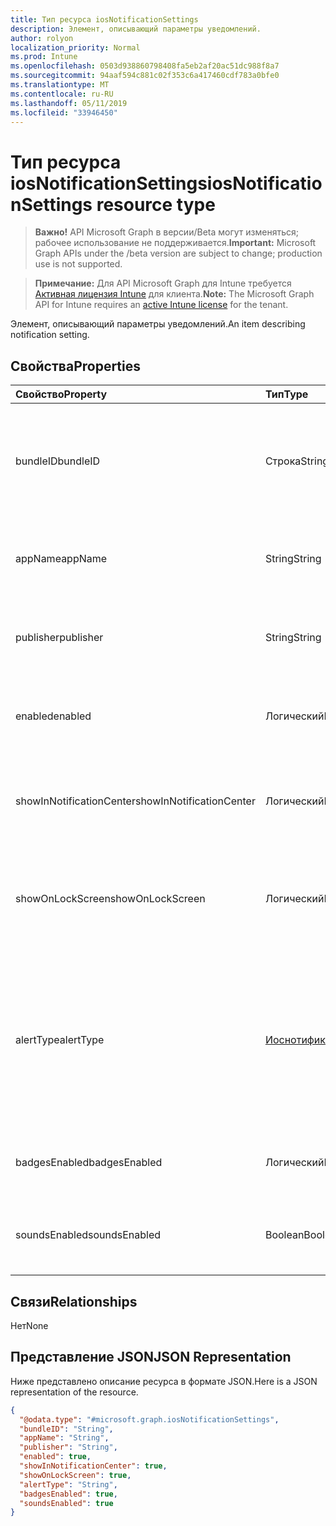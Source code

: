 ```yaml
---
title: Тип ресурса iosNotificationSettings
description: Элемент, описывающий параметры уведомлений.
author: rolyon
localization_priority: Normal
ms.prod: Intune
ms.openlocfilehash: 0503d938860798408fa5eb2af20ac51dc988f8a7
ms.sourcegitcommit: 94aaf594c881c02f353c6a417460cdf783a0bfe0
ms.translationtype: MT
ms.contentlocale: ru-RU
ms.lasthandoff: 05/11/2019
ms.locfileid: "33946450"
---
```

# <a name="iosnotificationsettings-resource-type"></a><span data-ttu-id="1a73c-103">Тип ресурса iosNotificationSettings</span><span class="sxs-lookup"><span data-stu-id="1a73c-103">iosNotificationSettings resource type</span></span>

> <span data-ttu-id="1a73c-104">**Важно!** API Microsoft Graph в версии/Beta могут изменяться; рабочее использование не поддерживается.</span><span class="sxs-lookup"><span data-stu-id="1a73c-104">**Important:** Microsoft Graph APIs under the /beta version are subject to change; production use is not supported.</span></span>

> <span data-ttu-id="1a73c-105">**Примечание:** Для API Microsoft Graph для Intune требуется [Активная лицензия Intune](https://go.microsoft.com/fwlink/?linkid=839381) для клиента.</span><span class="sxs-lookup"><span data-stu-id="1a73c-105">**Note:** The Microsoft Graph API for Intune requires an [active Intune license](https://go.microsoft.com/fwlink/?linkid=839381) for the tenant.</span></span>

<span data-ttu-id="1a73c-106">Элемент, описывающий параметры уведомлений.</span><span class="sxs-lookup"><span data-stu-id="1a73c-106">An item describing notification setting.</span></span>

## <a name="properties"></a><span data-ttu-id="1a73c-107">Свойства</span><span class="sxs-lookup"><span data-stu-id="1a73c-107">Properties</span></span>
|<span data-ttu-id="1a73c-108">Свойство</span><span class="sxs-lookup"><span data-stu-id="1a73c-108">Property</span></span>|<span data-ttu-id="1a73c-109">Тип</span><span class="sxs-lookup"><span data-stu-id="1a73c-109">Type</span></span>|<span data-ttu-id="1a73c-110">Описание</span><span class="sxs-lookup"><span data-stu-id="1a73c-110">Description</span></span>|
|:---|:---|:---|
|<span data-ttu-id="1a73c-111">bundleID</span><span class="sxs-lookup"><span data-stu-id="1a73c-111">bundleID</span></span>|<span data-ttu-id="1a73c-112">Строка</span><span class="sxs-lookup"><span data-stu-id="1a73c-112">String</span></span>|<span data-ttu-id="1a73c-113">Идентификатор пакета для приложения, к которому необходимо применить эти параметры уведомлений.</span><span class="sxs-lookup"><span data-stu-id="1a73c-113">Bundle id of app to which to apply these notification settings.</span></span>|
|<span data-ttu-id="1a73c-114">appName</span><span class="sxs-lookup"><span data-stu-id="1a73c-114">appName</span></span>|<span data-ttu-id="1a73c-115">String</span><span class="sxs-lookup"><span data-stu-id="1a73c-115">String</span></span>|<span data-ttu-id="1a73c-116">Имя приложения, которое нужно связать со свойством bundleID.</span><span class="sxs-lookup"><span data-stu-id="1a73c-116">Application name to be associated with the bundleID.</span></span>|
|<span data-ttu-id="1a73c-117">publisher</span><span class="sxs-lookup"><span data-stu-id="1a73c-117">publisher</span></span>|<span data-ttu-id="1a73c-118">String</span><span class="sxs-lookup"><span data-stu-id="1a73c-118">String</span></span>|<span data-ttu-id="1a73c-119">Издатель, которого нужно связать со свойством bundleID.</span><span class="sxs-lookup"><span data-stu-id="1a73c-119">Publisher to be associated with the bundleID.</span></span>|
|<span data-ttu-id="1a73c-120">enabled</span><span class="sxs-lookup"><span data-stu-id="1a73c-120">enabled</span></span>|<span data-ttu-id="1a73c-121">Логический</span><span class="sxs-lookup"><span data-stu-id="1a73c-121">Boolean</span></span>|<span data-ttu-id="1a73c-122">Указывает, разрешены ли уведомления для этого приложения.</span><span class="sxs-lookup"><span data-stu-id="1a73c-122">Indicates whether notifications are allowed for this app.</span></span>|
|<span data-ttu-id="1a73c-123">showInNotificationCenter</span><span class="sxs-lookup"><span data-stu-id="1a73c-123">showInNotificationCenter</span></span>|<span data-ttu-id="1a73c-124">Логический</span><span class="sxs-lookup"><span data-stu-id="1a73c-124">Boolean</span></span>|<span data-ttu-id="1a73c-125">Указывает, можно ли отображать уведомления в центре уведомлений.</span><span class="sxs-lookup"><span data-stu-id="1a73c-125">Indicates whether notifications can be shown in notification center.</span></span>|
|<span data-ttu-id="1a73c-126">showOnLockScreen</span><span class="sxs-lookup"><span data-stu-id="1a73c-126">showOnLockScreen</span></span>|<span data-ttu-id="1a73c-127">Логический</span><span class="sxs-lookup"><span data-stu-id="1a73c-127">Boolean</span></span>|<span data-ttu-id="1a73c-128">Указывает, можно ли отображать уведомления на экране блокировки.</span><span class="sxs-lookup"><span data-stu-id="1a73c-128">Indicates whether notifications can be shown on the lock screen.</span></span>|
|<span data-ttu-id="1a73c-129">alertType</span><span class="sxs-lookup"><span data-stu-id="1a73c-129">alertType</span></span>|[<span data-ttu-id="1a73c-130">Иоснотификатионалерттипе</span><span class="sxs-lookup"><span data-stu-id="1a73c-130">iosNotificationAlertType</span></span>](../resources/intune-deviceconfig-iosnotificationalerttype.md)|<span data-ttu-id="1a73c-131">Определяет тип оповещения для уведомлений, связанных с этим приложением.</span><span class="sxs-lookup"><span data-stu-id="1a73c-131">Indicates the type of alert for notifications for this app.</span></span> <span data-ttu-id="1a73c-132">Возможные значения: `deviceDefault`, `banner`, `modal`, `none`.</span><span class="sxs-lookup"><span data-stu-id="1a73c-132">Possible values are: `deviceDefault`, `banner`, `modal`, `none`.</span></span>|
|<span data-ttu-id="1a73c-133">badgesEnabled</span><span class="sxs-lookup"><span data-stu-id="1a73c-133">badgesEnabled</span></span>|<span data-ttu-id="1a73c-134">Логический</span><span class="sxs-lookup"><span data-stu-id="1a73c-134">Boolean</span></span>|<span data-ttu-id="1a73c-135">Указывает, разрешены ли эмблемы для этого приложения.</span><span class="sxs-lookup"><span data-stu-id="1a73c-135">Indicates whether badges are allowed for this app.</span></span>|
|<span data-ttu-id="1a73c-136">soundsEnabled</span><span class="sxs-lookup"><span data-stu-id="1a73c-136">soundsEnabled</span></span>|<span data-ttu-id="1a73c-137">Boolean</span><span class="sxs-lookup"><span data-stu-id="1a73c-137">Boolean</span></span>|<span data-ttu-id="1a73c-138">Указывает, разрешены ли звуковые сигналы для этого приложения.</span><span class="sxs-lookup"><span data-stu-id="1a73c-138">Indicates whether sounds are allowed for this app.</span></span>|

## <a name="relationships"></a><span data-ttu-id="1a73c-139">Связи</span><span class="sxs-lookup"><span data-stu-id="1a73c-139">Relationships</span></span>
<span data-ttu-id="1a73c-140">Нет</span><span class="sxs-lookup"><span data-stu-id="1a73c-140">None</span></span>

## <a name="json-representation"></a><span data-ttu-id="1a73c-141">Представление JSON</span><span class="sxs-lookup"><span data-stu-id="1a73c-141">JSON Representation</span></span>
<span data-ttu-id="1a73c-142">Ниже представлено описание ресурса в формате JSON.</span><span class="sxs-lookup"><span data-stu-id="1a73c-142">Here is a JSON representation of the resource.</span></span>
<!-- {
  "blockType": "resource",
  "@odata.type": "microsoft.graph.iosNotificationSettings"
}
-->
``` json
{
  "@odata.type": "#microsoft.graph.iosNotificationSettings",
  "bundleID": "String",
  "appName": "String",
  "publisher": "String",
  "enabled": true,
  "showInNotificationCenter": true,
  "showOnLockScreen": true,
  "alertType": "String",
  "badgesEnabled": true,
  "soundsEnabled": true
}
```




